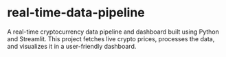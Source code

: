 # real-time-data-pipeline
A real-time cryptocurrency data pipeline and dashboard built using Python and Streamlit. This project fetches live crypto prices, processes the data, and visualizes it in a user-friendly dashboard.
